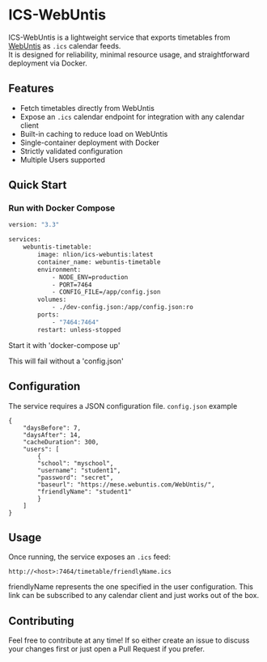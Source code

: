 # ICS-WebUntis

ICS-WebUntis is a lightweight service that exports timetables from [WebUntis](https://www.untis.at/) as `.ics` calendar feeds.  
It is designed for reliability, minimal resource usage, and straightforward deployment via Docker.

## Features

-   Fetch timetables directly from WebUntis
-   Expose an `.ics` calendar endpoint for integration with any calendar client
-   Built-in caching to reduce load on WebUntis
-   Single-container deployment with Docker
-   Strictly validated configuration
-   Multiple Users supported

## Quick Start

### Run with Docker Compose

```bash
version: "3.3"

services:
    webuntis-timetable:
        image: nlion/ics-webuntis:latest
        container_name: webuntis-timetable
        environment:
            - NODE_ENV=production
            - PORT=7464
            - CONFIG_FILE=/app/config.json
        volumes:
            - ./dev-config.json:/app/config.json:ro
        ports:
            - "7464:7464"
        restart: unless-stopped

```

Start it with 'docker-compose up'

This will fail without a 'config.json'

## Configuration

The service requires a JSON configuration file.
`config.json` example

```
{
    "daysBefore": 7,
    "daysAfter": 14,
    "cacheDuration": 300,
    "users": [
        {
        "school": "myschool",
        "username": "student1",
        "password": "secret",
        "baseurl": "https://mese.webuntis.com/WebUntis/",
        "friendlyName": "student1"
        }
    ]
}
```

## Usage

Once running, the service exposes an `.ics` feed:

```
http://<host>:7464/timetable/friendlyName.ics

```

friendlyName represents the one specified in the user configuration. This link can be subscribed to any calendar client and just works out of the box.

## Contributing

Feel free to contribute at any time! If so either create an issue to discuss your changes first or just open a Pull Request if you prefer.
